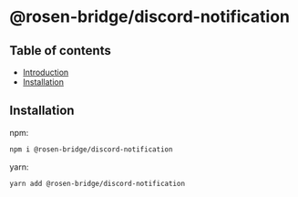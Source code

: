 # @rosen-bridge/discord-notification

## Table of contents

- [Introduction](#introduction)
- [Installation](#installation)

## Installation

npm:

```sh
npm i @rosen-bridge/discord-notification
```

yarn:

```sh
yarn add @rosen-bridge/discord-notification
```
